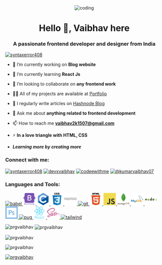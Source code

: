 <div align="center"> <img alt="coding" src="https://c.tenor.com/_DOBjnGspYAAAAAC/code-coding.gif" />
</div>
<h1 align="center">Hello 👋, Vaibhav here</h1>
<h3 align="center">A passionate frontend developer and designer from India</h3>

<p align="left"> <a href="https://twitter.com/syntaxerror408" target="blank"><img src="https://img.shields.io/twitter/follow/syntaxerror408?logo=twitter&style=for-the-badge" alt="syntaxerror408" /></a> </p>

- 🔭 I’m currently working on **Blog website**

- 🌱 I’m currently learning **React Js**

- 👯 I’m looking to collaborate on **any frontend work**

- 👨‍💻 All of my projects are available at [Portfolio](https://prgvaibhav.github.io/index.html)

- 📝 I regularly write articles on [Hashnode Blog](https://vaibhavwrites.hashnode.dev/)

- 💬 Ask me about **anything related to frontend development**

- 📫 How to reach me **vaibhav2k1507@gmail.com**

- ⚡ **In a love triangle with HTML, CSS**

- ***Learning more by creating more***

<h3 align="left">Connect with me:</h3>
<p align="left">
<a href="https://twitter.com/syntaxerror408" target="blank"><img align="center" src="https://raw.githubusercontent.com/rahuldkjain/github-profile-readme-generator/master/src/images/icons/Social/twitter.svg" alt="syntaxerror408" height="30" width="40" /></a>
<a href="https://linkedin.com/in/devxvaibhav" target="blank"><img align="center" src="https://raw.githubusercontent.com/rahuldkjain/github-profile-readme-generator/master/src/images/icons/Social/linked-in-alt.svg" alt="devxvaibhav" height="30" width="40" /></a>
<a href="https://instagram.com/codeewithme" target="blank"><img align="center" src="https://raw.githubusercontent.com/rahuldkjain/github-profile-readme-generator/master/src/images/icons/Social/instagram.svg" alt="codeewithme" height="30" width="40" /></a>
<a href="https://hashnode.com/@kumarvaibhav07" target="blank"><img align="center" src="https://raw.githubusercontent.com/rahuldkjain/github-profile-readme-generator/master/src/images/icons/Social/hashnode.svg" alt="@kumarvaibhav07" height="30" width="40" /></a>
</p>

<h3 align="left">Languages and Tools:</h3>
<p align="left"> <a href="https://babeljs.io/" target="_blank" rel="noreferrer"> <img src="https://www.vectorlogo.zone/logos/babeljs/babeljs-icon.svg" alt="babel" width="40" height="40"/> </a> <a href="https://getbootstrap.com" target="_blank" rel="noreferrer"> <img src="https://raw.githubusercontent.com/devicons/devicon/master/icons/bootstrap/bootstrap-plain-wordmark.svg" alt="bootstrap" width="40" height="40"/> </a> <a href="https://www.cprogramming.com/" target="_blank" rel="noreferrer"> <img src="https://raw.githubusercontent.com/devicons/devicon/master/icons/c/c-original.svg" alt="c" width="40" height="40"/> </a> <a href="https://www.w3schools.com/css/" target="_blank" rel="noreferrer"> <img src="https://raw.githubusercontent.com/devicons/devicon/master/icons/css3/css3-original-wordmark.svg" alt="css3" width="40" height="40"/> </a> <a href="https://expressjs.com" target="_blank" rel="noreferrer"> <img src="https://raw.githubusercontent.com/devicons/devicon/master/icons/express/express-original-wordmark.svg" alt="express" width="40" height="40"/> </a> <a href="https://git-scm.com/" target="_blank" rel="noreferrer"> <img src="https://www.vectorlogo.zone/logos/git-scm/git-scm-icon.svg" alt="git" width="40" height="40"/> </a> <a href="https://www.w3.org/html/" target="_blank" rel="noreferrer"> <img src="https://raw.githubusercontent.com/devicons/devicon/master/icons/html5/html5-original-wordmark.svg" alt="html5" width="40" height="40"/> </a> <a href="https://developer.mozilla.org/en-US/docs/Web/JavaScript" target="_blank" rel="noreferrer"> <img src="https://raw.githubusercontent.com/devicons/devicon/master/icons/javascript/javascript-original.svg" alt="javascript" width="40" height="40"/> </a> <a href="https://www.mongodb.com/" target="_blank" rel="noreferrer"> <img src="https://raw.githubusercontent.com/devicons/devicon/master/icons/mongodb/mongodb-original-wordmark.svg" alt="mongodb" width="40" height="40"/> </a> <a href="https://www.mysql.com/" target="_blank" rel="noreferrer"> <img src="https://raw.githubusercontent.com/devicons/devicon/master/icons/mysql/mysql-original-wordmark.svg" alt="mysql" width="40" height="40"/> </a> <a href="https://nodejs.org" target="_blank" rel="noreferrer"> <img src="https://raw.githubusercontent.com/devicons/devicon/master/icons/nodejs/nodejs-original-wordmark.svg" alt="nodejs" width="40" height="40"/> </a> <a href="https://www.photoshop.com/en" target="_blank" rel="noreferrer"> <img src="https://raw.githubusercontent.com/devicons/devicon/master/icons/photoshop/photoshop-line.svg" alt="photoshop" width="40" height="40"/> </a> <a href="https://pugjs.org" target="_blank" rel="noreferrer"> <img src="https://cdn.worldvectorlogo.com/logos/pug.svg" alt="pug" width="40" height="40"/> </a> <a href="https://reactjs.org/" target="_blank" rel="noreferrer"> <img src="https://raw.githubusercontent.com/devicons/devicon/master/icons/react/react-original-wordmark.svg" alt="react" width="40" height="40"/> </a> <a href="https://sass-lang.com" target="_blank" rel="noreferrer"> <img src="https://raw.githubusercontent.com/devicons/devicon/master/icons/sass/sass-original.svg" alt="sass" width="40" height="40"/> </a> <a href="https://tailwindcss.com/" target="_blank" rel="noreferrer"> <img src="https://www.vectorlogo.zone/logos/tailwindcss/tailwindcss-icon.svg" alt="tailwind" width="40" height="40"/> </a> </p>

<p><img align="left" src="https://github-readme-stats.vercel.app/api/top-langs?username=prgvaibhav&show_icons=true&locale=en&layout=compact" alt="prgvaibhav" /></p>

<p>&nbsp;<img align="center" src="https://github-readme-stats.vercel.app/api?username=prgvaibhav&show_icons=true&locale=en" alt="prgvaibhav" /></p>

<p><img align="center" src="https://github-readme-streak-stats.herokuapp.com/?user=prgvaibhav&" alt="prgvaibhav" /></p>
<p align="left"> <img src="https://komarev.com/ghpvc/?username=prgvaibhav&label=Profile%20views&color=0e75b6&style=flat" alt="prgvaibhav" /> </p>

<p align="left"> <a href="https://github.com/ryo-ma/github-profile-trophy"><img src="https://github-profile-trophy.vercel.app/?username=prgvaibhav" alt="prgvaibhav" /></a> </p>
